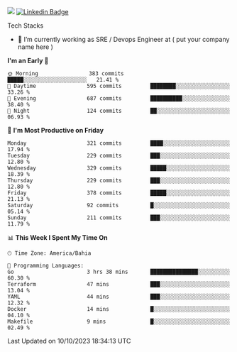 ![](https://komarev.com/ghpvc/?username=miltlima&color=blue) [![Linkedin Badge](https://img.shields.io/badge/-LinkedIn-blue?style=flat-square&logo=Linkedin&logoColor=white&link=https://www.linkedin.com/in/miltonlimaj/)](https://www.linkedin.com/in/miltonlimaj/) 


Tech Stacks
                 

- 🔭 I’m currently working as SRE / Devops Engineer at ( put your company name here )


<!--START_SECTION:waka-->
**I'm an Early 🐤** 

```text
🌞 Morning                383 commits         █████░░░░░░░░░░░░░░░░░░░░   21.41 % 
🌆 Daytime                595 commits         ████████░░░░░░░░░░░░░░░░░   33.26 % 
🌃 Evening                687 commits         ██████████░░░░░░░░░░░░░░░   38.40 % 
🌙 Night                  124 commits         ██░░░░░░░░░░░░░░░░░░░░░░░   06.93 % 
```
📅 **I'm Most Productive on Friday** 

```text
Monday                   321 commits         ████░░░░░░░░░░░░░░░░░░░░░   17.94 % 
Tuesday                  229 commits         ███░░░░░░░░░░░░░░░░░░░░░░   12.80 % 
Wednesday                329 commits         █████░░░░░░░░░░░░░░░░░░░░   18.39 % 
Thursday                 229 commits         ███░░░░░░░░░░░░░░░░░░░░░░   12.80 % 
Friday                   378 commits         █████░░░░░░░░░░░░░░░░░░░░   21.13 % 
Saturday                 92 commits          █░░░░░░░░░░░░░░░░░░░░░░░░   05.14 % 
Sunday                   211 commits         ███░░░░░░░░░░░░░░░░░░░░░░   11.79 % 
```


📊 **This Week I Spent My Time On** 

```text
🕑︎ Time Zone: America/Bahia

💬 Programming Languages: 
Go                       3 hrs 38 mins       ███████████████░░░░░░░░░░   60.30 % 
Terraform                47 mins             ███░░░░░░░░░░░░░░░░░░░░░░   13.04 % 
YAML                     44 mins             ███░░░░░░░░░░░░░░░░░░░░░░   12.32 % 
Docker                   14 mins             █░░░░░░░░░░░░░░░░░░░░░░░░   04.10 % 
Makefile                 9 mins              █░░░░░░░░░░░░░░░░░░░░░░░░   02.49 % 
```


 Last Updated on 10/10/2023 18:34:13 UTC
<!--END_SECTION:waka-->
